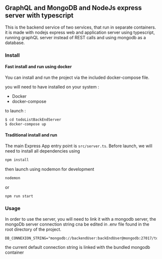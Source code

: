 ## GraphQL and MongoDB and NodeJs express server with typescript

This is the backend service of two services, that run in separate containers.
it is made with nodejs express web and application server using typescript,
running graphQL server instead of REST calls and using mongodb as a database.


### Install

#### Fast install and run using docker

You can install and run the project via the included docker-compose file. 

you will need to have installed on your system :

- Docker
- docker-compose 

to launch : 

```bash
$ cd todoListBackEndServer
$ docker-compose up
```

#### Traditional install and run

The main Express App entry point is `src/server.ts`.
Before launch, we will need to install all dependencies using 
````javascript
npm install
````
then launch using nodemon for development
```javascript
nodemon
```
or
```javascript
npm run start
```


### Usage
In order to use the server, you will need to link it with a mongodb server, 
the mongoDb server connection string cna be edited in .env file found in the root directory
of the project. 

```
DB_CONNEXION_STRING="mongodb://backendUser:backEndUser@mongodb:27017/todo"
```

the current default connection string is linked with the bundled mongodb container

